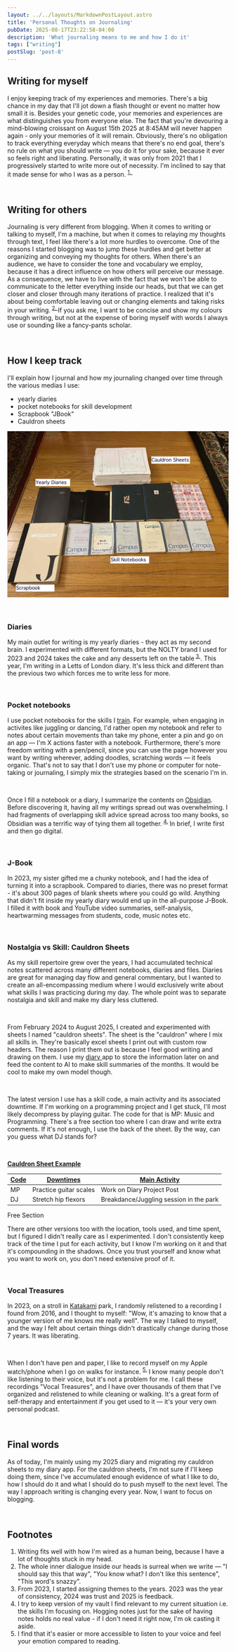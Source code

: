```yaml
---
layout: ../../layouts/MarkdownPostLayout.astro
title: 'Personal Thoughts on Journaling'
pubDate: 2025-08-17T23:22:58-04:00
description: 'What journaling means to me and how I do it' 
tags: ["writing"]
postSlug: 'post-8'
---
```




## Writing for myself

I enjoy keeping track of my experiences and memories. There's a big chance in my day that I'll jot down a flash thought or event no matter how small it is. Besides your genetic code, your memories and experiences are what distinguishes you from everyone else. The fact that you're devouring a mind-blowing croissant on August 15th 2025 at 8:45AM will never happen again - only your memories of it will remain. Obviously, there's no obligation to track everything everyday which means that there's no end goal, there's no rule on what you should write — you do it for your sake, because it ever so feels right and liberating. Personally, it was only from 2021 that I progressively started to write more out of necessity. I'm inclined to say that it made sense for who I was as a person. <sup> <a class="secondary-a" href="#footnotes" >1. </a></sup> 
&nbsp;

&nbsp;

## Writing for others

Journaling is very different from blogging. When it comes to writing or talking to myself, I'm a machine, but when it comes to relaying my thoughts through text, I feel like there's a lot more hurdles to overcome. One of the reasons I started blogging was to jump these hurdles and get better at organizing and conveying my thoughts for others. When there's an audience, we have to consider the tone and vocabulary we employ, because it has a direct influence on how others will perceive our message. As a consequence, we have to live with the fact that we won't be able to communicate to the letter everything inside our heads, but that we can get closer and closer through many iterations of practice. I realized that it's about being comfortable leaving out or changing elements and taking risks in your writing.<sup> <a class="secondary-a" href="#footnotes" >2. </a></sup> If you ask me, I want to be concise and show my colours through writing, but not at the expense of boring myself with words I always use or sounding like a fancy-pants scholar. 

&nbsp;



##  How I keep track


I'll explain how I journal and how my journaling changed over time through the various medias I use: 
- yearly diaries
- pocket notebooks for skill development
- Scrapbook "JBook" 
- Cauldron sheets



![Collection ](../../assets/post_images/diaries.jpg)

&nbsp;

### Diaries 

My main outlet for writing is my yearly diaries - they act as my second brain.  I experimented  with different formats, but the NOLTY brand I used for 2023 and 2024 takes the cake and any  desserts left on the table<sup class="secondary-a"> <a href="#footnotes">3.</a></sup>.  This year, I'm writing in a Letts of London diary. It's less thick and different than the previous two which forces me to write less for more. 

&nbsp;


### Pocket notebooks 

 I use  pocket notebooks for the skills I  <a  class="secondary-a" href="/about"> train</a>.  For example, when engaging in  activites like juggling or dancing, I'd rather open my notebook and refer to notes about certain movements than take my phone, enter a pin and go on an app — I'm X actions faster with a notebook. Furthermore,  there's more freedom writing with a pen/pencil, since you can use the page however you want by writing wherever, adding doodles, scratching words —  it feels organic. That's not to say that I don't use my phone or computer for note-taking or journaling, I simply mix the strategies based on the scenario I'm in. 

 &nbsp;


Once I fill a notebook or a diary, I summarize the contents on <a href="https://obsidian.md/" class="secondary-a">Obsidian</a>. Before discovering it, having all my writings spread out was overwhelming. I had fragments of overlapping skill advice spread across too many books, so Obsidian was a terrific way of tying them all together.<sup class="secondary-a"> <a href="#footnotes">4.</a></sup>  In brief, I write first and then go digital.


&nbsp;

### J-Book



In 2023, my sister gifted me a chunky notebook, and I had the idea of turning it into a scrapbook. Compared to diaries, there was no preset format - it's about 300 pages of blank sheets where you could go wild. Anything that didn't fit inside my yearly diary would end up in the all-purpose J-Book. I filled it with book and YouTube video summaries, self-analysis, heartwarming messages from students, code, music notes etc.

&nbsp;


###  Nostalgia vs Skill: Cauldron Sheets

As my skill repertoire grew over the years, I had accumulated technical notes scattered across many different notebooks, diaries and files. Diaries are great for managing day flow and general commentary, but I wanted to create an all-encompassing medium where I would exclusively write about what skills I was practicing during my day. The whole point was to separate nostalgia and skill and make my diary less cluttered. 

&nbsp;


From February 2024 to August 2025, I created and experimented with sheets I named "cauldron sheets". The sheet is the "cauldron" where I mix all skills in. They're basically excel sheets I print out with custom row headers. The reason I print them out is because I feel good writing and drawing on them. I use my <a> <a class="secondary-a" href="/projects/diary"> diary </a> app to store the information later on and feed the content to AI to make skill summaries of the months. It would be cool to make my own model though. 

&nbsp;

The latest version I use has a skill code, a main activity and its associated downtime. If I'm working on a programming project and I get stuck, I'll most likely decompress by playing guitar. The code for that is MP: Music and Programming. There's a free section too where I can draw and write extra comments. If it's not enough, I use the back of the sheet. By the way, can you guess what DJ stands for?

&nbsp;

<b><u>Cauldron Sheet Example</u></b>

<div class="ml-auto mr-auto  p-4">
  <table class="border border-black border-collapse w-full text-left">
    <thead>
      <tr>
        <th class="border border-black px-3 py-2"><u>Code</u></th>
        <th class="border border-black px-3 py-2"><u>Downtimes</u></th>
        <th class="border border-black px-3 py-2"><u>Main Activity</u></th>
      </tr>
    </thead>
    <tbody>
      <tr>
         <td class="border border-black px-3 py-2">MP</td>
        <td class="border border-black px-3 py-2">Practice guitar scales</td>
        <td class="border border-black px-3 py-2">Work on Diary Project Post</td>
      </tr>
      <tr>
         <td class="border border-black px-3 py-2">DJ</td>
        <td class="border border-black px-3 py-2">Stretch hip flexors</td>
        <td class="border border-black px-3 py-2">Breakdance/Juggling session in the park</td>
      </tr>
    </tbody>
  </table>
  Free Section
  <div class="border p-20">
  
  </div>


</div>

There are other versions too with the location, tools used, and time spent, but I figured I didn't really care as I experimented.  I don't consistently keep track of the time I put for each activity, but I know I'm working on it and that it's compounding in the shadows. Once you trust yourself and know what you want to work on, you don't need extensive proof of it.

&nbsp;


### Vocal Treasures

In 2023, on a stroll in <a  class="secondary-a" href="https://www.the-kansai-guide.com/en/directory/item/12020/"> Katakami</a> park, I randomly relistened to a recording I found from 2016, and I thought to myself: "Wow, it's amazing to know that a younger version of me knows me really well". The way I talked to myself, and the way I felt about certain things didn't drastically change during those 7 years. It was liberating.

&nbsp;


When I don't have pen and paper, I like to record myself on my Apple watch/phone  when I go on walks for instance. <sup class="secondary-a"> <a href="#footnotes">5.</a></sup> I know many people don't like listening to their voice, but it's not a problem for me. I call these recordings "Vocal Treasures", and I have over thousands of them that I've organized and relistened to while cleaning or walking. It's a great form of self-therapy and entertainment if you get used to it — it's your very own personal podcast. 

&nbsp;


## Final words

As of today, I'm mainly using my 2025 diary and migrating my cauldron sheets to my diary app. For the cauldron sheets, I'm not sure if I'll keep doing them, since I've accumulated enough evidence of what I like to do, how I should do it and what I should do to push myself to the next level. The way I approach writing is changing every year. Now, I want to focus on blogging.



&nbsp;



## Footnotes

1. Writing fits well with how I'm wired as a human being, because I have a lot of thoughts stuck in my head.
2. The whole inner dialogue inside our heads is surreal when we write — "I should say this that way",  "You know what? I don't like this sentence", "This word's snazzy". 
3. From 2023, I started assigning themes to the years. 2023 was the year of consistency, 2024 was trust and 2025 is feedback. 
5. I try to  keep version of my vault  I find relevant to my current situation i.e. the skills I'm focusing on. Hogging notes just for the sake of having notes holds no real value - if I don't need it right now, I'm ok casting it aside. 
5. I find that it's easier or more accessible to listen to your voice and feel your emotion compared to reading.

